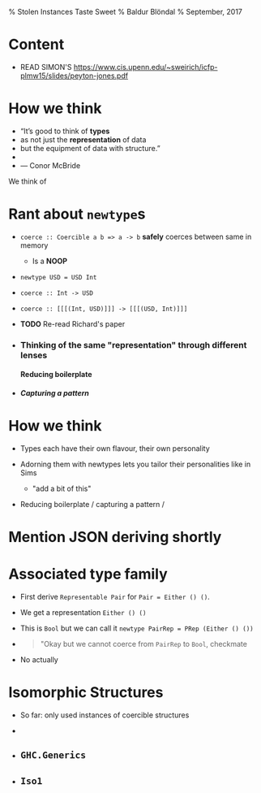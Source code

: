 % Stolen Instances Taste Sweet
% Baldur Blöndal
% September, 2017

# Content

- READ SIMON'S https://www.cis.upenn.edu/~sweirich/icfp-plmw15/slides/peyton-jones.pdf

# How we think

- “It’s good to think of **types**
- as not just the **representation** of data
- but the equipment of data with structure.”
-
- — Conor McBride

We think of 

# Rant about `newtype`s

- `coerce :: Coercible a b => a -> b` **safely** coerces between same in memory
    - Is a **NOOP**

- `newtype USD = USD Int` 

- `coerce :: Int -> USD`

- `coerce :: [[[(Int, USD)]]] -> [[[(USD, Int)]]]`

- **TODO** Re-read Richard's paper

- ### Thinking of the same "representation" through different lenses

    #### Reducing boilerplate

- ##### Capturing a pattern

# How we think 


- Types each have their own flavour, their own personality

- Adorning them with newtypes lets you tailor their personalities like in Sims

    - "add a bit of this"


- Reducing boilerplate / capturing a pattern / 

# Mention JSON deriving shortly

# Associated type family

- First derive `Representable Pair` for `Pair = Either () ()`.

- We get a representation `Either () ()`

- This is `Bool` but we can call it `newtype PairRep = PRep (Either () ())`

- > "Okay but we cannot coerce from `PairRep` to `Bool`, checkmate

- No actually

# Isomorphic Structures

- So far: only used instances of coercible structures

- 

- ## `GHC.Generics`

- ## `Iso1`

<!--- pandoc -f markdown -t slidy -i -s --self-contained -o mypresentation.html Presentation.md --->

